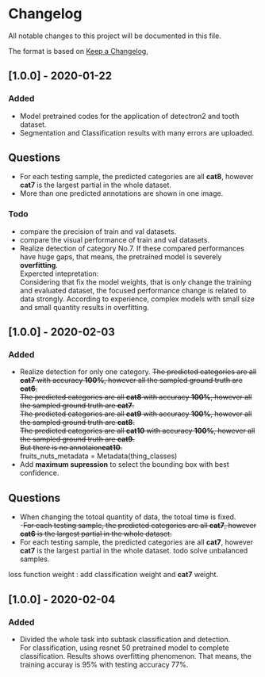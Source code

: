 # Changelog
All notable changes to this project will be documented in this file.

The format is based on [Keep a Changelog](https://keepachangelog.com/en/1.0.0/),


## [1.0.0] - 2020-01-22
### Added
- Model pretrained codes for the application of detectron2 and tooth dataset.
- Segmentation and Classification results with many errors are uploaded.
## Questions
- For each testing sample, the predicted categories are all **cat8**, however **cat7** is  the largest partial in the whole dataset.
- More than one predicted annotations are shown in one image.
### Todo
- compare the precision of train and val datasets.
- compare the visual performance of train and val datasets.
- Realize detection of category No.7.
If these compared performances have huge gaps, that means, the pretrained model is severely **overfitting**.  
Expercted intepretation:  
Considering that fix the model weights, that is only change the training and evaluated dataset, the focused performance change is related to data strongly. According to experience, complex models with small size and small quantity results in overfitting.

## [1.0.0] - 2020-02-03
### Added
- Realize detection for only one category. 
  ~~The predicted categories are all **cat7** with accuracy **100%**, however all the sampled ground truth are **cat6**.~~  
  ~~The predicted categories are all **cat8** with accuracy **100%**, however all the sampled ground truth are **cat7**.~~  
  ~~The predicted categories are all **cat9** with accuracy **100%**, however all the sampled ground truth are **cat8**.~~  
  ~~The predicted categories are all **cat10** with accuracy **100%**, however all the sampled ground truth are **cat9**.~~  
  ~~But there is no annotaion**cat10**.~~  
  fruits_nuts_metadata = Metadata(thing_classes)
- Add **maximum supression** to select the bounding box with best confidence.
## Questions
- When changing the totoal quantity of data, the totoal time is fixed.  
-~~For each testing sample, the predicted categories are all **cat7**, however **cat6** is the largest partial in the whole dataset.~~  
- For each testing sample, the predicted categories are all **cat7**, however **cat7** is the largest partial in the whole dataset.
todo solve unbalanced samples.

loss function weight : add classification weight and **cat7** weight.
## [1.0.0] - 2020-02-04
### Added
- Divided the whole task into subtask classification and detection.   
  For classification, using resnet 50 pretrained model to complete classification.
  Results shows overfitting phenomenon. That means, the training accuray is 95% with testing accuracy 77%. 
